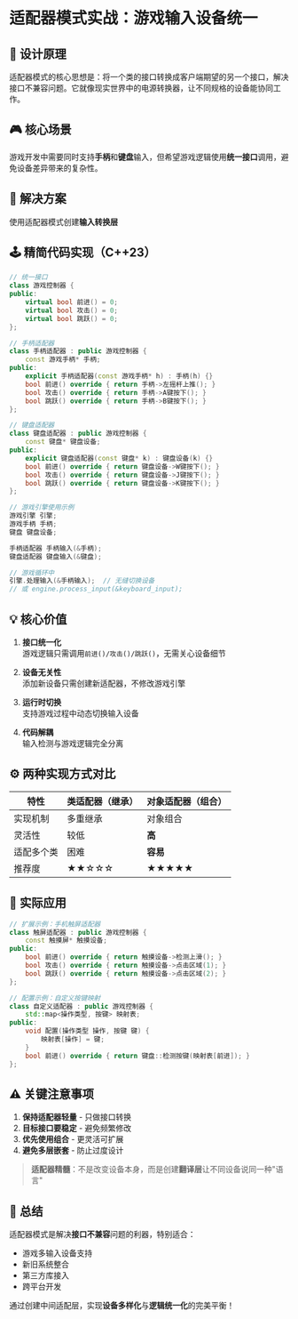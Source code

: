 # 适配器模式实战：游戏输入设备统一

## 🧩 设计原理
适配器模式的核心思想是：将一个类的接口转换成客户端期望的另一个接口，解决接口不兼容问题。它就像现实世界中的电源转换器，让不同规格的设备能协同工作。

## 🎮 核心场景
游戏开发中需要同时支持**手柄**和**键盘**输入，但希望游戏逻辑使用**统一接口**调用，避免设备差异带来的复杂性。

## 🧩 解决方案
使用适配器模式创建**输入转换层**

## 🕹️ 精简代码实现（C++23）

```cpp
// 统一接口
class 游戏控制器 {
public:
    virtual bool 前进() = 0;
    virtual bool 攻击() = 0;
    virtual bool 跳跃() = 0;
};

// 手柄适配器
class 手柄适配器 : public 游戏控制器 {
    const 游戏手柄* 手柄;
public:
    explicit 手柄适配器(const 游戏手柄* h) : 手柄(h) {}
    bool 前进() override { return 手柄->左摇杆上推(); }
    bool 攻击() override { return 手柄->A键按下(); }
    bool 跳跃() override { return 手柄->B键按下(); }
};

// 键盘适配器
class 键盘适配器 : public 游戏控制器 {
    const 键盘* 键盘设备;
public:
    explicit 键盘适配器(const 键盘* k) : 键盘设备(k) {}
    bool 前进() override { return 键盘设备->W键按下(); }
    bool 攻击() override { return 键盘设备->J键按下(); }
    bool 跳跃() override { return 键盘设备->K键按下(); }
};

// 游戏引擎使用示例
游戏引擎 引擎;
游戏手柄 手柄;
键盘 键盘设备;

手柄适配器 手柄输入(&手柄);
键盘适配器 键盘输入(&键盘);

// 游戏循环中
引擎.处理输入(&手柄输入);  // 无缝切换设备
// 或 engine.process_input(&keyboard_input);
```

## 💡 核心价值

1. **接口统一化**  
   游戏逻辑只需调用`前进()/攻击()/跳跃()`，无需关心设备细节

2. **设备无关性**  
   添加新设备只需创建新适配器，不修改游戏引擎

3. **运行时切换**  
   支持游戏过程中动态切换输入设备

4. **代码解耦**  
   输入检测与游戏逻辑完全分离

## ⚙️ 两种实现方式对比

| **特性**       | **类适配器（继承）** | **对象适配器（组合）** |
|----------------|-------------------|---------------------|
| 实现机制       | 多重继承          | 对象组合            |
| 灵活性         | 较低              | **高**             |
| 适配多个类     | 困难              | **容易**           |
| 推荐度         | ★★☆☆☆            | **★★★★★**         |

## 🚀 实际应用

```cpp
// 扩展示例：手机触屏适配器
class 触屏适配器 : public 游戏控制器 {
    const 触摸屏* 触摸设备;
public:
    bool 前进() override { return 触摸设备->检测上滑(); }
    bool 攻击() override { return 触摸设备->点击区域(1); }
    bool 跳跃() override { return 触摸设备->点击区域(2); }
};

// 配置示例：自定义按键映射
class 自定义适配器 : public 游戏控制器 {
    std::map<操作类型, 按键> 映射表;
public:
    void 配置(操作类型 操作, 按键 键) {
        映射表[操作] = 键;
    }
    bool 前进() override { return 键盘::检测按键(映射表[前进]); }
};
```

## ⚠️ 关键注意事项

1. **保持适配器轻量** - 只做接口转换
2. **目标接口要稳定** - 避免频繁修改
3. **优先使用组合** - 更灵活可扩展
4. **避免多层嵌套** - 防止过度设计

> **适配器精髓**：不是改变设备本身，而是创建**翻译层**让不同设备说同一种"语言"

## 💎 总结

适配器模式是解决**接口不兼容**问题的利器，特别适合：
- 游戏多输入设备支持
- 新旧系统整合
- 第三方库接入
- 跨平台开发

通过创建中间适配层，实现**设备多样化**与**逻辑统一化**的完美平衡！
